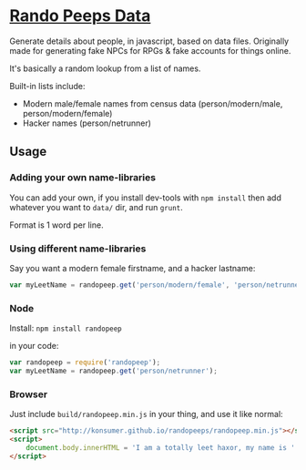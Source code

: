 # [Rando Peeps Data](http://konsumer.github.io/randopeeps/)

Generate details about people, in javascript, based on data files. Originally made for generating fake NPCs for RPGs & fake accounts for things online.

It's basically a random lookup from a list of names.

Built-in lists include:

*  Modern male/female names from census data (person/modern/male, person/modern/female)
*  Hacker names (person/netrunner)

## Usage


### Adding your own name-libraries

You can add your own, if you install dev-tools with `npm install` then add whatever you want to `data/` dir, and run `grunt`.

Format is 1 word per line.

### Using different name-libraries

Say you want a modern female firstname, and a hacker lastname:

```javascript
var myLeetName = randopeep.get('person/modern/female', 'person/netrunner');
```


### Node

Install: `npm install randopeep`

in your code:

```javascript
var randopeep = require('randopeep');
var myLeetName = randopeep.get('person/netrunner');
```

### Browser

Just include `build/randopeep.min.js` in your thing, and use it like normal:

```html
<script src="http://konsumer.github.io/randopeeps/randopeep.min.js"></script>
<script>
	document.body.innerHTML = 'I am a totally leet haxor, my name is ' + randopeep.get('person/netrunner');
</script>
```